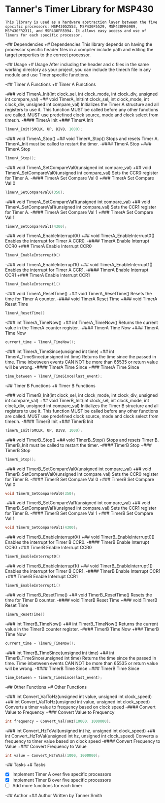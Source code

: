 # Tanner's Timer Library for MSP430
	This library is used as a hardware abstraction layer between the five specific processors: MSP430G2553, MSP430F5529, MSP430FR6989, MSP430FR2311, and MSP430FR5994. It allows easy access and use of Timers for each specific processor.
  
 -## Dependencies
 +# Dependencies
  This library depends on having the processor specific header files in a compiler include path and editing the target properties to the correct processor.
  
 -## Usage
 +# Usage
  After including the header and c files in the same working directory as your project, you can include the timer.h file in any module and use Timer specific functions.

 -## Timer A Functions
 +# Timer A Functions
  
 -### void TimerA_Init(int clock_sel, int clock_mode, int clock_div, unsigned int compare_val)
 +## void TimerA_Init(int clock_sel, int clock_mode, int clock_div, unsigned int compare_val)
  Initializes the Timer A structure and all registers to use it. This function MUST be called before any other functions are called. MUST use predefined clock source, mode and clock select from timer.h.
 -#### TimerA Init
 +### TimerA Init
  ```c
  TimerA_Init(SMCLK, UP, DIV8, 1000);
  ```
  
  
 -### void TimerA_Stop()
 +## void TimerA_Stop()
   Stops and resets Timer A. TimerA_Init must be called to restart the timer.
 -#### TimerA Stop
 +### TimerA Stop
  ```c
  TimerA_Stop();
  ```
  
  
  -### void TimerA_SetCompareVal0(unsigned int compare_val)
 +## void TimerA_SetCompareVal0(unsigned int compare_val)
   Sets the CCR0 register for Timer A.
 -#### TimerA Set Compare Val 0
 +### TimerA Set Compare Val 0
  ```c
  TimerA_SetCompareVal0(350);
  ```
  
 -### void TimerA_SetCompareVal1(unsigned int compare_val)
 +## void TimerA_SetCompareVal1(unsigned int compare_val)
   Sets the CCR1 register for Timer A.
-#### TimerA Set Compare Val 1
 +### TimerA Set Compare Val 1
  ```c
  TimerA_SetCompareVal1(4300);
  ```
  
-### void TimerA_EnableInterrupt0()
 +## void TimerA_EnableInterrupt0()
   Enables the interrupt for Timer A CCR0.
-#### TimerA Enable Interrupt CCR0
 +### TimerA Enable Interrupt CCR0
  ```c
 TimerA_EnableInterrupt0()
  ```
  
 -### void TimerA_EnableInterrupt1()
 +## void TimerA_EnableInterrupt1()
   Enables the interrupt for Timer A CCR1.
-#### TimerA Enable Interrupt CCR1
 +### TimerA Enable Interrupt CCR1
  ```c
 TimerA_EnableInterrupt1()
  ```
  
  -### void TimerA_ResetTime()
 +## void TimerA_ResetTime()
   Resets the time for Timer A counter.
-#### void TimerA Reset Time
 +### void TimerA Reset Time
  ```c
 TimerA_ResetTime()
  ```
  
  -### int TimerA_TimeNow()
 +## int TimerA_TimeNow()
   Returns the current value in the TimerA counter register.
-#### TimerA Time Now
 +### TimerA Time Now
  ```c
 current_time = TimerA_TimeNow();
  ```
  
  -### int TimerA_TimeSince(unsigned int time)
 +## int TimerA_TimeSince(unsigned int time)
   Returns the time since the passed in time. Time inbetween events CAN NOT be more than 65535 or return value will be wrong.
-#### TimerA Time Since
 +### TimerA Time Since
  ```c
 time_between = TimerA_TimeSince(last_event);
  ```
  
  
  
  
 -## Timer B Functions
 +# Timer B Functions
  
 -### void TimerB_Init(int clock_sel, int clock_mode, int clock_div, unsigned int compare_val)
 +## void TimerB_Init(int clock_sel, int clock_mode, int clock_div, unsigned int compare_val)
  Initializes the Timer B structure and all registers to use it. This function MUST be called before any other functions are called. MUST use predefined clock source, mode and clock select from timer.h.
 -#### TimerB Init
 +### TimerB Init
  ```c
  TimerB_Init(SMCLK, UP, DIV8, 1000);
  ```
  
 -### void TimerB_Stop()
 +## void TimerB_Stop()
   Stops and resets Timer B. TimerB_Init must be called to restart the timer.
 -#### TimerB Stop
 +### TimerB Stop
  ```c
  TimerB_Stop();
  ```
  
 -### void TimerB_SetCompareVal0(unsigned int compare_val)
 +## void TimerB_SetCompareVal0(unsigned int compare_val)
   Sets the CCR0 register for Timer B.
 -#### TimerB Set Compare Val 0
 +### TimerB Set Compare Val 0
  ```c
  void TimerB_SetCompareVal0(350);
  ```
  
 -### void TimerB_SetCompareVal1(unsigned int compare_val)
 +## void TimerB_SetCompareVal1(unsigned int compare_val)
   Sets the CCR1 register for Timer B.
-#### TimerB Set Compare Val 1
 +### TimerB Set Compare Val 1
  ```c
  void TimerB_SetCompareVal1(4300);
  ```
  
  -### void TimerB_EnableInterrupt0()
 +## void TimerB_EnableInterrupt0()
   Enables the interrupt for Timer B CCR0.
-#### TimerB Enable Interrupt CCR0
 +### TimerB Enable Interrupt CCR0
  ```c
 TimerB_EnableInterrupt0()
  ```
  
 -### void TimerB_EnableInterrupt1()
 +## void TimerB_EnableInterrupt1()
   Enables the interrupt for Timer B CCR1.
-#### TimerB Enable Interrupt CCR1
 +### TimerB Enable Interrupt CCR1
  ```c
 TimerB_EnableInterrupt1()
  ```
  
  -### void TimerB_ResetTime()
 +## void TimerB_ResetTime()
   Resets the time for Timer B counter.
-#### void TimerB Reset Time
 +### void TimerB Reset Time
  ```c
 TimerB_ResetTime()
  ```
  
  -### int TimerB_TimeNow()
 +## int TimerB_TimeNow()
   Returns the current value in the TimerB counter register.
-#### TimerB Time Now
 +### TimerB Time Now
  ```c
 current_time = TimerB_TimeNow();
  ```
  
  -### int TimerB_TimeSince(unsigned int time)
 +## int TimerB_TimeSince(unsigned int time)
   Returns the time since the passed in time. Time inbetween events CAN NOT be more than 65535 or return value will be wrong.
-#### TimerB Time Since
 +### TimerB Time Since
  ```c
 time_between = TimerB_TimeSince(last_event);
  ```
  
 -## Other Functions
 +# Other Functions
  
 -### int Convert_ValToHz(unsigned int value, unsigned int clock_speed)
 +## int Convert_ValToHz(unsigned int value, unsigned int clock_speed)
   Converts a timer value to frequency based on clock speed
 -#### Convert Value to Frequency
 +### Convert Value to Frequency
  ```c
  int frequency = Convert_ValToHz(10000, 1000000);
  ```
  
  -### int Convert_HzToVal(unsigned int hz, unsigned int clock_speed)
 +## int Convert_HzToVal(unsigned int hz, unsigned int clock_speed)
   Converts a frequency to timer value based on clock speed
 -#### Convert Frequency to Value
 +### Convert Frequency to Value
  ```c
  int value = Convert_HzToVal(1000, 1000000);
  ```
  
 -## Tasks
 +# Tasks
  - [x] Implement Timer A over five specific processors
  - [x] Implement Timer B over five specific processors
  - [ ] Add more functions for each timer
  
  -## Author
  +## Author
	Written by Tanner Smith